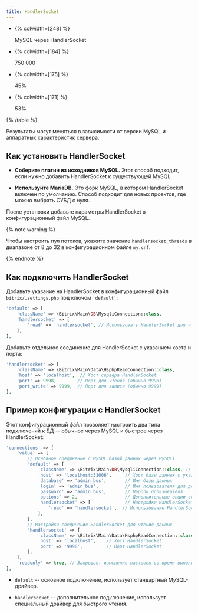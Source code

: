 ```yaml
---
title: HandlerSocket
---
```


*  {% colwidth=[248] %}

   MySQL через HandlerSocket

*  {% colwidth=[184] %}

   750 000

*  {% colwidth=[175] %}

   45%

*  {% colwidth=[171] %}

   53%

{% /table %}

Результаты могут меняться в зависимости от версии MySQL и аппаратных характеристик сервера.

## Как установить HandlerSocket

-  **Cоберите плагин из исходников MySQL.** Этот способ подходит, если нужно добавить HandlerSocket к существующей MySQL.

-  **Используйте MariaDB.** Это форк MySQL, в котором HandlerSocket включен по умолчанию. Способ подходит для новых проектов, где можно выбрать СУБД с нуля.

После установки добавьте параметры HandlerSocket в конфигурационный файл MySQL.

{% note warning %}
 

Чтобы настроить пул потоков, укажите значение `handlersocket_threads` в диапазоне от 8 до 32 в конфигурационном файле `my.cnf`.


{% endnote %}

## Как подключить HandlerSocket

Добавьте указание на HandlerSocket в конфигурационный файл `bitrix/.settings.php` под ключом `'default'`:

```php
'default' => [
    'className' => \Bitrix\Main\DB\MysqliConnection::class,
    'handlersocket' => [
        'read' => 'handlersocket', // Использовать HandlerSocket для чтения
    ],
],
```

Добавьте отдельное соединение для HandlerSocket с указанием хоста и порта:

```php
'handlersocket' => [
    'className' => \Bitrix\Main\Data\HsphpReadConnection::class,
    'host' => 'localhost',  // Хост сервера HandlerSocket
    'port' => 9998,        // Порт для чтения (обычно 9998)
    'port_write' => 9999,  // Порт для записи (обычно 9999)
],
```

## Пример конфигурации с HandlerSocket

Этот конфигурационный файл позволяет настроить два типа подключений к БД -- обычное через MySQL и быстрое через HandlerSocket:

```php
'connections' => [ 
    'value' => [
        // Основное соединение с MySQL базой данных через MySQLi
        'default' => [ 
            'className' => \Bitrix\Main\DB\MysqliConnection::class, // Используем драйвер MySQLi для соединения
            'host' => 'localhost:31006',     // Хост базы данных с указанием порта (нестандартный порт 31006)
            'database' => 'admin_bus',       // Имя базы данных
            'login' => 'admin_bus',          // Имя пользователя для доступа к БД
            'password' => 'admin_bus',       // Пароль пользователя
            'options' => 2,                  // Дополнительные опции соединения (2 - отложенное соединение)
            'handlersocket' => [             // Настройки HandlerSocket (альтернативный метод доступа к MySQL)
                'read' => 'handlersocket',  // Использование HandlerSocket для операций чтения
            ], 
        ], 
        // Настройки соединения HandlerSocket для чтения данных
        'handlersocket' => [ 
            'className' => \Bitrix\Main\Data\HsphpReadConnection::class, // Специальный класс для работы с HandlerSocket
            'host' => 'localhost',    // Хост HandlerSocket
            'port' => '9998',         // Порт HandlerSocket
        ], 
    ], 
    'readonly' => true, // Запрещает изменение настроек во время выполнения скрипта
],
```

-  `default` -- основное подключение, использует стандартный MySQL-драйвер.

-  `handlersocket` -- дополнительное подключение, использует специальный драйвер для быстрого чтения.